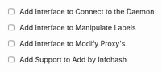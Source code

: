 - [ ] Add Interface to Connect to the Daemon
- [ ] Add Interface to Manipulate Labels
- [ ] Add Interface to Modify Proxy's
- [ ] Add Support to Add by Infohash

